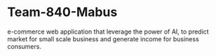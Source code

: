 # Team-840-Mabus
e-commerce web application that leverage the power of AI, to predict market for small scale business and generate income for business consumers.
